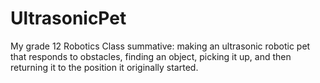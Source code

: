 # UltrasonicPet
My grade 12 Robotics Class summative: making an ultrasonic robotic pet that responds to obstacles, finding an object, picking it up, and then returning it to the position it originally started.
